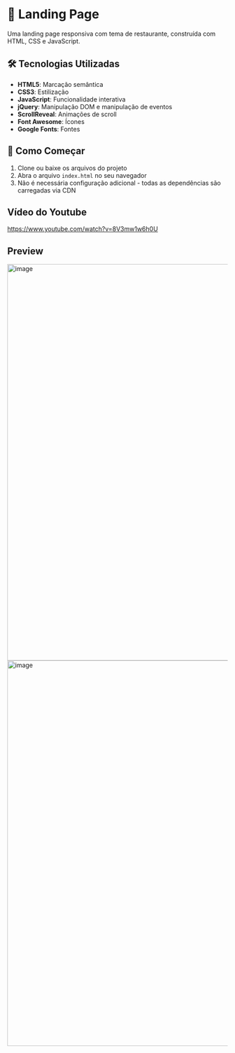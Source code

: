 # 🍔 Landing Page

Uma landing page responsiva com tema de restaurante, construída com HTML, CSS e JavaScript. 

## 🛠️ Tecnologias Utilizadas

- **HTML5**: Marcação semântica
- **CSS3**: Estilização
- **JavaScript**: Funcionalidade interativa
- **jQuery**: Manipulação DOM e manipulação de eventos
- **ScrollReveal**: Animações de scroll
- **Font Awesome**: Ícones
- **Google Fonts**: Fontes

## 🚀 Como Começar

1. Clone ou baixe os arquivos do projeto
2. Abra o arquivo `index.html` no seu navegador
3. Não é necessária configuração adicional - todas as dependências são carregadas via CDN

## Vídeo do Youtube

https://www.youtube.com/watch?v=8V3mw1w6h0U

## Preview

<img width="2537" height="906" alt="image" src="https://github.com/user-attachments/assets/511943a3-6974-436a-9b08-f03f31a2bd80" />

<img width="803" height="881" alt="image" src="https://github.com/user-attachments/assets/3d6c9252-83b1-4f31-b355-a1fb351da734" />

